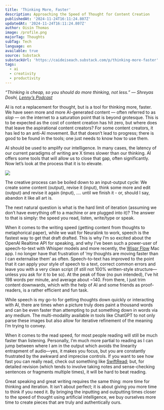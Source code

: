 ```yaml
---
title: 'Thinking More, Faster'
description: Approaching the Speed of Thought for Content Creation
publishedAt: '2024-11-24T16:11:24.807Z'
updatedAt: '2024-11-24T16:11:24.807Z'
author: Oisín Thomas
image: /profile.png
majorTag: Thoughts
subTag: Tech
language: en
available: true
source: Substack
substackUrl: 'https://caideiseach.substack.com/p/thinking-more-faster'
tags:
  - ai
  - creativity
  - productivity
---
```


_“Thinking is cheap, so you should do more thinking, not less.” — Shreyas Doshi, [Lenny’s Podcast](https://www.youtube.com/watch?v=atS060bNpE0)_

AI is not a replacement for thought, but is a tool for thinking more, faster. We have seen more and more AI-generated content — often referred to as _slop_ — on the internet to a saturation point that is beyond grotesque. This is to be expected as the cost of content creation has hit zero, but where does that leave the aspirational content creators? For some content creators, it has led to an anti-AI movement. But that doesn’t lead to progress; there is good to be found in the tools; one just needs to know how to use them.


AI should be used to amplify our intelligence. In many cases, the latency of our current paradigms of writing are X times slower than our thinking. AI offers some tools that will allow us to close that gap, often significantly. Now let’s look at the process that it is to elevate.

![](https://substack-post-media.s3.amazonaws.com/public/images/6604b5a0-c0dd-46d8-a999-f08f41d571a8_742x694.png)


The creative process can be boiled down to an input-output cycle: We create some content (output), revise it (input), think some more and edit (output) and revise it again (input), …. until we finish it - or, should I say, abandon it like all art is.

The next natural question is what is the hard limit of iteration (assuming we don’t have everything off to a machine or are plugged into it)? The answer to that is simply: the speed you read, listen, write/type or speak.

When it comes to the writing speed (getting content from thoughts to metaphorical paper), while we wait for Neuralink to work, speech is the fastest way to get that draft drafted. This is why I’m so excited about the OpenAI Realtime API for speaking, and why I’ve been such a power-user of speech-to-text with Whisper models and more recently, the [Wispr Flow](https://www.flowvoice.ai/) Mac app. I no longer have that frustration of ‘my thoughts are moving faster than I can externalise them’ as often. Speech-to-text has improved to the point that it can apply your style of speech to a text, correct common errors and leave you with a very clean script (if still not 100% written-style structure—unless you ask for it to be so). At the peak of flow (no pun intended), I’ve hit 198 words per minute, and average about ~140. From there, I just trim content downwards, which with the help of AI and some friends as proof-readers, is a rather efficient and fun task.

While speech is my go-to for getting thoughts down quickly or interacting with AI, there are times when a picture truly does paint a thousand words and can be even faster than attempting to put something down in words via any medium. The multi-modality available in tools like ChatGPT to not only parse these images but also allow for iterative refinement of the meaning I’m trying to convey.

When it comes to the read speed, for most people reading will still be much faster than listening. Personally, I’m much more partial to reading as I can jump between where I am in the output which avoids the linearity entrapment of audio—yes, it makes you focus, but you are constantly frustrated by the awkward and imprecise controls. If you want to see how fast you can really read, check out something like [SwiftRead](https://swiftread.com/); but, for detailed revision (which tends to involve taking notes and sense-checking sentences or fragments multiple times), it will be hard to beat reading.

Great speaking and great writing requires the same thing: more time for thinking and iteration. It isn't about perfect; it is about giving you more time to think if you need it. By bringing the inputting and outputting times closer to the speed of thought using artificial intelligence, we buy ourselves more time to create pieces that are truly and authentically ours.

